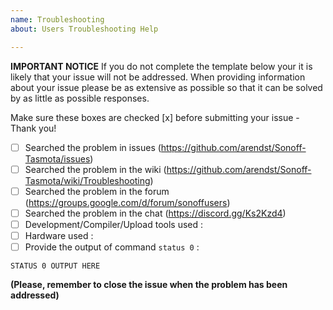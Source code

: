 ```yaml
---
name: Troubleshooting
about: Users Troubleshooting Help

---
```


**IMPORTANT NOTICE**
If you do not complete the template below your it is likely that your issue will not be addressed. When providing information about your issue please be as extensive as possible so that it can be solved by as little as possible responses.

Make sure these boxes are checked [x] before submitting your issue - Thank you!

- [ ] Searched the problem in issues (https://github.com/arendst/Sonoff-Tasmota/issues)
- [ ] Searched the problem in the wiki (https://github.com/arendst/Sonoff-Tasmota/wiki/Troubleshooting)
- [ ] Searched the problem in the forum (https://groups.google.com/d/forum/sonoffusers)
- [ ] Searched the problem in the chat (https://discord.gg/Ks2Kzd4)
- [ ] Development/Compiler/Upload tools used :
- [ ] Hardware used : 
- [ ] Provide the output of command ``status 0`` :
```
STATUS 0 OUTPUT HERE
```

**(Please, remember to close the issue when the problem has been addressed)**
